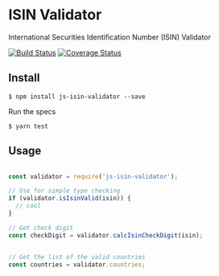 # ISIN Validator

International Securities Identification Number (ISIN) Validator

[![Build Status](https://travis-ci.org/JonaMX/js-isin-validator.svg?branch=master)](https://travis-ci.org/JonaMX/js-isin-validator)
[![Coverage Status](https://coveralls.io/repos/github/JonaMX/js-isin-validator/badge.svg?branch=master)](https://coveralls.io/github/JonaMX/js-isin-validator?branch=master)

## Install

```
$ npm install js-isin-validator --save
```

Run the specs

```
$ yarn test
```

## Usage

```js

const validator = require('js-isin-validator');

// Use for simple type checking
if (validator.isIsinValid(isin)) {
  // cool
}

// Get check digit
const checkDigit = validator.calcIsinCheckDigit(isin);


// Get the list of the valid countries
const countries = validator.countries;
```
